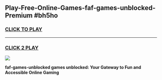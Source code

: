 
## Play-Free-Online-Games-faf-games-unblocked-Premium #bh5ho
<h3>
<a href="https://premium.freeplayer.one?title=faf-games-unblocked&ref=8M">CLICK TO PLAY</a></h3>
<hr>

<h3>
<a href="https://premium.freeplayer.one?title=faf-games-unblocked&ref=8M">CLICK 2 PLAY</a>
  
</h3>

<a href="https://premium.freeplayer.one?title=faf-games-unblocked&ref=8M"><img src="https://clearcache.store/games.png"></a>


**faf-games-unblocked games unblocked: Your Gateway to Fun and Accessible Online Gaming**
